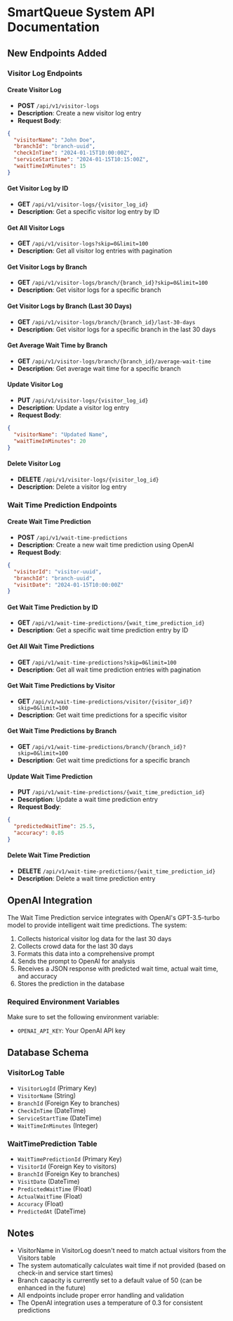 # SmartQueue System API Documentation

## New Endpoints Added

### Visitor Log Endpoints

#### Create Visitor Log
- **POST** `/api/v1/visitor-logs`
- **Description**: Create a new visitor log entry
- **Request Body**:
```json
{
  "visitorName": "John Doe",
  "branchId": "branch-uuid",
  "checkInTime": "2024-01-15T10:00:00Z",
  "serviceStartTime": "2024-01-15T10:15:00Z",
  "waitTimeInMinutes": 15
}
```

#### Get Visitor Log by ID
- **GET** `/api/v1/visitor-logs/{visitor_log_id}`
- **Description**: Get a specific visitor log entry by ID

#### Get All Visitor Logs
- **GET** `/api/v1/visitor-logs?skip=0&limit=100`
- **Description**: Get all visitor log entries with pagination

#### Get Visitor Logs by Branch
- **GET** `/api/v1/visitor-logs/branch/{branch_id}?skip=0&limit=100`
- **Description**: Get visitor logs for a specific branch

#### Get Visitor Logs by Branch (Last 30 Days)
- **GET** `/api/v1/visitor-logs/branch/{branch_id}/last-30-days`
- **Description**: Get visitor logs for a specific branch in the last 30 days

#### Get Average Wait Time by Branch
- **GET** `/api/v1/visitor-logs/branch/{branch_id}/average-wait-time`
- **Description**: Get average wait time for a specific branch

#### Update Visitor Log
- **PUT** `/api/v1/visitor-logs/{visitor_log_id}`
- **Description**: Update a visitor log entry
- **Request Body**:
```json
{
  "visitorName": "Updated Name",
  "waitTimeInMinutes": 20
}
```

#### Delete Visitor Log
- **DELETE** `/api/v1/visitor-logs/{visitor_log_id}`
- **Description**: Delete a visitor log entry

### Wait Time Prediction Endpoints

#### Create Wait Time Prediction
- **POST** `/api/v1/wait-time-predictions`
- **Description**: Create a new wait time prediction using OpenAI
- **Request Body**:
```json
{
  "visitorId": "visitor-uuid",
  "branchId": "branch-uuid",
  "visitDate": "2024-01-15T10:00:00Z"
}
```

#### Get Wait Time Prediction by ID
- **GET** `/api/v1/wait-time-predictions/{wait_time_prediction_id}`
- **Description**: Get a specific wait time prediction entry by ID

#### Get All Wait Time Predictions
- **GET** `/api/v1/wait-time-predictions?skip=0&limit=100`
- **Description**: Get all wait time prediction entries with pagination

#### Get Wait Time Predictions by Visitor
- **GET** `/api/v1/wait-time-predictions/visitor/{visitor_id}?skip=0&limit=100`
- **Description**: Get wait time predictions for a specific visitor

#### Get Wait Time Predictions by Branch
- **GET** `/api/v1/wait-time-predictions/branch/{branch_id}?skip=0&limit=100`
- **Description**: Get wait time predictions for a specific branch

#### Update Wait Time Prediction
- **PUT** `/api/v1/wait-time-predictions/{wait_time_prediction_id}`
- **Description**: Update a wait time prediction entry
- **Request Body**:
```json
{
  "predictedWaitTime": 25.5,
  "accuracy": 0.85
}
```

#### Delete Wait Time Prediction
- **DELETE** `/api/v1/wait-time-predictions/{wait_time_prediction_id}`
- **Description**: Delete a wait time prediction entry

## OpenAI Integration

The Wait Time Prediction service integrates with OpenAI's GPT-3.5-turbo model to provide intelligent wait time predictions. The system:

1. Collects historical visitor log data for the last 30 days
2. Collects crowd data for the last 30 days
3. Formats this data into a comprehensive prompt
4. Sends the prompt to OpenAI for analysis
5. Receives a JSON response with predicted wait time, actual wait time, and accuracy
6. Stores the prediction in the database

### Required Environment Variables

Make sure to set the following environment variable:
- `OPENAI_API_KEY`: Your OpenAI API key

## Database Schema

### VisitorLog Table
- `VisitorLogId` (Primary Key)
- `VisitorName` (String)
- `BranchId` (Foreign Key to branches)
- `CheckInTime` (DateTime)
- `ServiceStartTime` (DateTime)
- `WaitTimeInMinutes` (Integer)

### WaitTimePrediction Table
- `WaitTimePredictionId` (Primary Key)
- `VisitorId` (Foreign Key to visitors)
- `BranchId` (Foreign Key to branches)
- `VisitDate` (DateTime)
- `PredictedWaitTime` (Float)
- `ActualWaitTime` (Float)
- `Accuracy` (Float)
- `PredictedAt` (DateTime)

## Notes

- VisitorName in VisitorLog doesn't need to match actual visitors from the Visitors table
- The system automatically calculates wait time if not provided (based on check-in and service start times)
- Branch capacity is currently set to a default value of 50 (can be enhanced in the future)
- All endpoints include proper error handling and validation
- The OpenAI integration uses a temperature of 0.3 for consistent predictions
